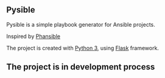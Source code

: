## Pysible

Pysible is a simple playbook generator for Ansible projects.

Inspired by [Phansible](http://phansible.com)

The project is created with [Python 3](https://www.python.org/), using [Flask](https://flask.palletsprojects.com/en/1.1.x/) framework.

## The project is in development process